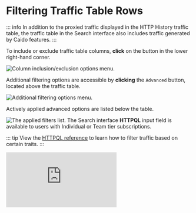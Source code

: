 # Filtering Traffic Table Rows

::: info
In addition to the proxied traffic displayed in the HTTP History traffic table, the traffic table in the Search interface also includes traffic generated by Caido features.
:::

To include or exclude traffic table columns, **click** on the <code><Icon icon="fas fa-gear" /></code> button in the lower right-hand corner.

<img alt="Column inclusion/exclusion options menu." src="/_images/search_table.png" center>

Additional filtering options are accessible by **clicking** the `Advanced` button, located above the traffic table.

<img alt="Additional filtering options menu." src="/_images/search_advanced_options.png" center>

Actively applied advanced options are listed below the table.

<img alt="The applied filters list." src="/_images/search_applied.png" center>

<ProContainer>
The Search interface <b>HTTPQL</b> input field is available to users with Individual or Team tier subscriptions.
</ProContainer>

::: tip
View the [HTTPQL reference](/reference/httpql.md) to learn how to filter traffic based on certain traits.
:::

<div class="video small">
  <iframe src="https://www.youtube.com/embed/MZGr_u22UiA?si=IHDYqnGQ687BE8Qd" title="YouTube video player." frameborder="0"></iframe>
</div>
